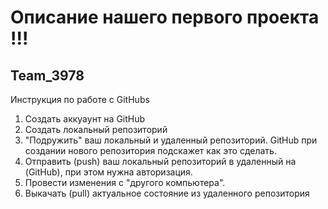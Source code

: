 # Описание нашего первого проекта !!!
## Team_3978

Инструкция по работе с GitHubs

1. Создать аккуаунт на GitHub
2. Создать локальный репозиторий		
3. "Подружить" ваш локальный и удаленный репозиторий. GitHub при создании нового репозитория подскажет как это сделать.
4. Отправить (push) ваш локальный репозиторий в удаленный на (GitHub), при этом нужна авторизация.
5. Провести изменения с "другого компьютера".
6. Выкачать (pull) актуальное состояние из удаленного репозитория